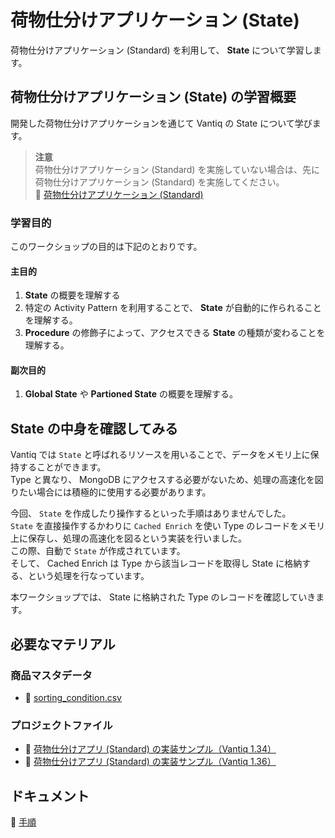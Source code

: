 # 荷物仕分けアプリケーション (State)

荷物仕分けアプリケーション (Standard) を利用して、 **State** について学習します。

## 荷物仕分けアプリケーション (State) の学習概要

開発した荷物仕分けアプリケーションを通じて Vantiq の State について学びます。  
> **注意**  
> 荷物仕分けアプリケーション (Standard) を実施していない場合は、先に 荷物仕分けアプリケーション (Standard) を実施してください。  
> :link: [荷物仕分けアプリケーション (Standard)](./../boxsorter-standard/readme.md)

### 学習目的

このワークショップの目的は下記のとおりです。

#### 主目的

1. **State** の概要を理解する
1. 特定の Activity Pattern を利用することで、 **State** が自動的に作られることを理解する。
1. **Procedure** の修飾子によって、アクセスできる **State** の種類が変わることを理解する。

#### 副次目的

1. **Global State** や **Partioned State** の概要を理解する。

## State の中身を確認してみる

Vantiq では `State` と呼ばれるリソースを用いることで、データをメモリ上に保持することができます。  
Type と異なり、 MongoDB にアクセスする必要がないため、処理の高速化を図りたい場合には積極的に使用する必要があります。  

今回、 `State` を作成したり操作するといった手順はありませんでした。  
`State` を直接操作するかわりに `Cached Enrich` を使い Type のレコードをメモリ上に保存し、処理の高速化を図るという実装を行いました。  
この際、自動で `State` が作成されています。  
そして、 Cached Enrich は Type から該当レコードを取得し State に格納する、という処理を行なっています。  

本ワークショップでは、 State に格納された Type のレコードを確認していきます。

## 必要なマテリアル

### 商品マスタデータ

- :link: [sorting_condition.csv](./../boxsorter-standard/data/sorting_condition.csv)

### プロジェクトファイル

- :link: [荷物仕分けアプリ (Standard) の実装サンプル（Vantiq 1.34）](./../data/box_sorter_standard_1.34.zip)
- :link: [荷物仕分けアプリ (Standard) の実装サンプル（Vantiq 1.36）](./../data/box_sorter_standard_1.36.zip)

## ドキュメント

:link: [手順](./instruction.md)
